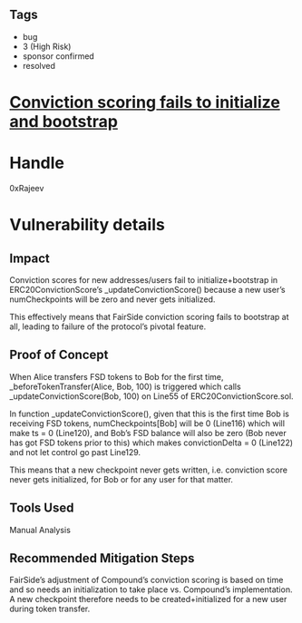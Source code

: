 ## Tags

- bug
- 3 (High Risk)
- sponsor confirmed
- resolved

# [Conviction scoring fails to initialize and bootstrap](https://github.com/code-423n4/2021-05-fairside-findings/issues/26) 

# Handle

0xRajeev


# Vulnerability details

## Impact

Conviction scores for new addresses/users fail to initialize+bootstrap in ERC20ConvictionScore’s _updateConvictionScore() because a new user’s numCheckpoints will be zero and never gets initialized. 

This effectively means that FairSide conviction scoring fails to bootstrap at all, leading to failure of the protocol’s pivotal feature.

## Proof of Concept

When Alice transfers FSD tokens to Bob for the first time, _beforeTokenTransfer(Alice, Bob, 100) is triggered which calls _updateConvictionScore(Bob, 100) on Line55 of ERC20ConvictionScore.sol. 

In function _updateConvictionScore(), given that this is the first time Bob is receiving FSD tokens, numCheckpoints[Bob] will be 0 (Line116) which will make ts = 0 (Line120), and Bob’s FSD balance will also be zero (Bob never has got FSD tokens prior to this) which makes convictionDelta = 0 (Line122) and not let control go past Line129. 

This means that a new checkpoint never gets written, i.e. conviction score never gets initialized, for Bob or for any user for that matter.

## Tools Used

Manual Analysis

## Recommended Mitigation Steps

FairSide’s adjustment of Compound’s conviction scoring is based on time and so needs an initialization to take place vs. Compound’s implementation. A new checkpoint therefore needs to be created+initialized for a new user during token transfer.

